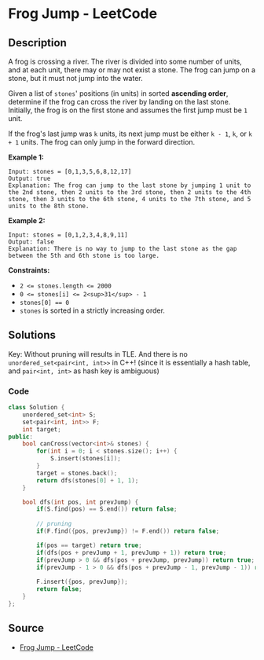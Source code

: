 # Frog Jump - LeetCode

## Description

A frog is crossing a river. The river is divided into some number of units, and at each unit, there may or may not exist a stone. The frog can jump on a stone, but it must not jump into the water.

Given a list of `stones`' positions (in units) in sorted **ascending order**, determine if the frog can cross the river by landing on the last stone. Initially, the frog is on the first stone and assumes the first jump must be `1` unit.

If the frog's last jump was `k` units, its next jump must be either `k - 1`, `k`, or `k + 1` units. The frog can only jump in the forward direction.

**Example 1:**

```
Input: stones = [0,1,3,5,6,8,12,17]
Output: true
Explanation: The frog can jump to the last stone by jumping 1 unit to the 2nd stone, then 2 units to the 3rd stone, then 2 units to the 4th stone, then 3 units to the 6th stone, 4 units to the 7th stone, and 5 units to the 8th stone.

```

**Example 2:**

```
Input: stones = [0,1,2,3,4,8,9,11]
Output: false
Explanation: There is no way to jump to the last stone as the gap between the 5th and 6th stone is too large.

```

**Constraints:**

-   `2 <= stones.length <= 2000`
-   `0 <= stones[i] <= 2<sup>31</sup> - 1`
-   `stones[0] == 0`
-   `stones` is sorted in a strictly increasing order.

## Solutions 

Key: Without pruning will results in TLE. And there is no `unordered_set<pair<int, int>>` in C++! (since it is essentially a hash table, and `pair<int, int>` as hash key is ambiguous)

### Code

```cpp
class Solution {
    unordered_set<int> S;
    set<pair<int, int>> F;
    int target;
public:
    bool canCross(vector<int>& stones) {
        for(int i = 0; i < stones.size(); i++) {
            S.insert(stones[i]);
        }
        target = stones.back();
        return dfs(stones[0] + 1, 1);
    }

    bool dfs(int pos, int prevJump) {
        if(S.find(pos) == S.end()) return false;
        
        // pruning
        if(F.find({pos, prevJump}) != F.end()) return false;

        if(pos == target) return true;
        if(dfs(pos + prevJump + 1, prevJump + 1)) return true;
        if(prevJump > 0 && dfs(pos + prevJump, prevJump)) return true;
        if(prevJump - 1 > 0 && dfs(pos + prevJump - 1, prevJump - 1)) return true;
        
        F.insert({pos, prevJump});
        return false;
    }
};
```

## Source
- [Frog Jump - LeetCode](https://leetcode.com/problems/frog-jump/description/)
